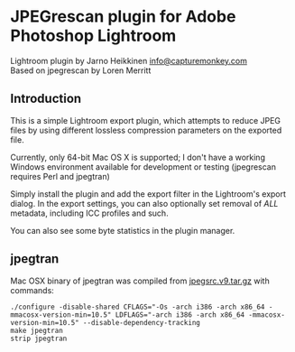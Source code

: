 JPEGrescan plugin for Adobe Photoshop Lightroom
===============================================

Lightroom plugin by Jarno Heikkinen <info@capturemonkey.com>  
Based on jpegrescan by Loren Merritt  


Introduction
------------

This is a simple Lightroom export plugin, which attempts to reduce JPEG files
by using different lossless compression parameters on the exported file.

Currently, only 64-bit Mac OS X is supported; I don't have a working Windows environment 
available for development or testing (jpegrescan requires Perl and jpegtran) 

Simply install the plugin and add the export filter in the Lightroom's export dialog.
In the export settings, you can also optionally set removal of _ALL_ metadata, including
ICC profiles and such.

You can also see some byte statistics in the plugin manager.


jpegtran
--------
Mac OSX binary of jpegtran was compiled from
[jpegsrc.v9.tar.gz](http://www.ijg.org/files/jpegsrc.v9.tar.gz) with commands:

    ./configure -disable-shared CFLAGS="-Os -arch i386 -arch x86_64 -mmacosx-version-min=10.5" LDFLAGS="-arch i386 -arch x86_64 -mmacosx-version-min=10.5" --disable-dependency-tracking
    make jpegtran
    strip jpegtran
